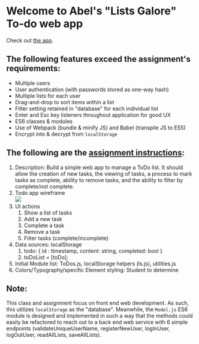 # Welcome to Abel's "Lists Galore" To-do web app

Check out [the app](./dist/index.html).

## The following features exceed the assignment's requirements:
 - Multiple users
 - User authentication (with passwords stored as one-way hash)
 - Multiple lists for each user
 - Drag-and-drop to sort items within a list
 - Filter setting retained in "database" for each individual list
 - Enter and Esc key listeners throughout application for good UX
 - ES6 classes & modules
 - Use of Webpack (bundle & minify JS) and Babel (transpile JS to ES5)
 - Encrypt into & decrypt from `localStorage`

## The following are the [assignment instructions](https://byui-cit.github.io/cit261/resources/todo.html):
 1. Description: Build a simple web app to manage a ToDo list. It should allow the creation of new tasks, the viewing of tasks, a process to mark tasks as complete, ability to remove tasks, and the ability to filter by complete/not complete.
 2. Todo app wireframe  
    ![](https://byui-cit.github.io/cit261/images/todo-wireframe.png)  
 3. UI actions
    1. Show a list of tasks
    2. Add a new task
    3. Complete a task
    4. Remove a task
    5. Filter tasks (complete/incomplete)
 4. Data sources: localStorage
    1. todo: { id : timestamp, content: string, completed: bool }
    2. toDoList = [toDo];
 5. Initial Module list: ToDos.js, localStorage helpers (ls.js), utilities.js
 6. Colors/Typography/specific Element styling: Student to determine

## Note:
This class and assignment focus on front end web development. As such, this utilizes `localStorage` as the "database". Meanwhile, the `Model.js` ES6 module is designed and implemented in such a way that the methods could easily be refactored to reach out to a back end web service with 6 simple endpoints (validateUniqueUserName, registerNewUser, logInUser, logOutUser, readAllLists, saveAllLists).
